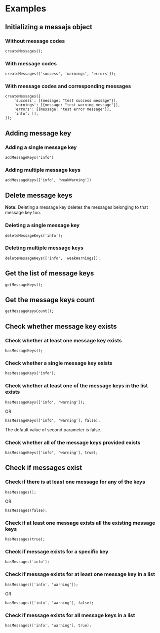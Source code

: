 # Examples

## Initializing a messajs object

### Without message codes
```
createMessages();
```

### With message codes
```
createMessages(['success', 'warnings', 'errors']);
```

### With message codes and corresponding messages
~~~~ 
createMessages({
    'success': [{message: "test success message"}],
    'warnings': [{message: "test warning message"}],
    'errors': [{message: "test error message"}],
    'info': [],
});
~~~~

## Adding message key

### Adding a single message key
```
addMessageKeys('info')
```

### Adding multiple message keys
```
addMessageKeys(['info', 'weakWarning'])
```

## Delete message keys

**Note:** Deleting a message key deletes the messages belonging to that message key too.

### Deleting a single message key
```
deleteMessageKeys('info');
```
### Deleting multiple message keys
```
deleteMessageKeys(['info', 'weakWarnings]);
```

## Get the list of message keys
```
getMessageKeys();
```

## Get the message keys count
```
getMessageKeysCount();
```

## Check whether message key exists

### Check whether at least one message key exists
```
hasMessageKeys();
```

### Check whether a single message key exists
```
hasMessageKeys('info');
```

### Check whether at least one of the message keys in the list exists
```
hasMessageKeys(['info', 'warning']);
```
OR
```
hasMessageKeys(['info', 'warning'], false);
```
The default value of second parameter is false.

### Check whether all of the message keys provided exists
```
hasMessageKeys(['info', 'warning'], true);
```

## Check if messages exist

### Check if there is at least one message for any of the keys
```
hasMessages();
```

OR

```
hasMessages(false);
```

### Check if at least one message exists all the existing message keys
```
hasMessages(true);
```

### Check if message exists for a specific key
```
hasMessages('info');
```

### Check if message exists for at least one message key in a list

```
hasMessages(['info', 'warning']);
```
OR

```
hasMessages(['info', 'warning'], false);
```

### Check if message exists for all message keys in a list

```
hasMessages(['info', 'warning'], true);
```